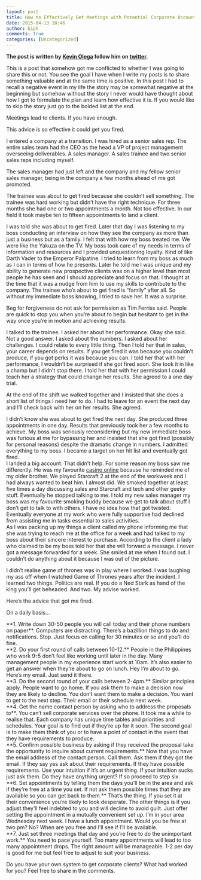 ```yaml
---
layout: post
title: How to Effectively Get Meetings with Potential Corporate Accounts
date: 2015-04-13 10:46
author: biph
comments: true
categories: [Uncategorized]
---
```

<p><strong>The post is written by <a href="http://kevinolega.com">Kevin Olega</a> follow him on <a href="http://twitter.com/kevinolega">twitter</a>.</strong> </p>
<p>This is a post that somehow got me conflicted to whether I was going to share this or not. You see the goal I have when I write my posts is to share something valuable and at the same time is positive. In this post I had to recall a negative event in my life the story may be somewhat negative at the beginning but somehow without the story I never would have thought about how I got to formulate the plan and learn how effective it is. If you would like to skip the story just go to the bolded list at the end. </p>
<p>Meetings lead to clients. If you have enough.</p>
<p>This advice is so effective it could get you fired.</p>
<p>I entered a company at a transition. I was hired as a senior sales rep. The entire sales team had the CEO as the head a VP of project management overseeing deliverables. A sales manager. A sales trainee and two senior sales reps including myself.</p>
<p>The sales manager had just left and the company and my fellow senior sales manager, being in the company a few months ahead of me got promoted.</p>
<p>The trainee was about to get fired because she couldn’t sell something. The trainee was hard working but didn’t have the right technique. For three months she had one or two appointments a month. Not too effective. In our field it took maybe ten to fifteen appointments to land a client.</p>
<p>I was told she was about to get fired. Later that day I was listening to my boss conducting an interview on how they see the company as more than just a business but as a family. I felt that with how my boss treated me. We were like the Yakuza on the TV. My boss took care of my needs in terms of information and resources and I provided unquestioning loyalty. Kind of like Darth Vader to the Emperor Palpatine. I tried to learn from my boss as much as I can in terms of how he presents. Later he told me I was unique and my ability to generate new prospective clients was on a higher level than most people he has seen and I should appreciate and focus on that. I thought at the time that it was a nudge from him to use my skills to contribute to the company. The trainee who’s about to get fired is “family” after all. So without my immediate boss knowing, I tried to save her. It was a surprise. </p>
<p>Beg for forgiveness do not ask for permission as Tim Ferriss said. People are quick to stop you when you’re about to begin but hesitant to get in the way once you’re in motion and achieving results.</p>
<p>I talked to the trainee. I asked her about her performance. Okay she said. Not a good answer. I asked about the numbers. I asked about her challenges. I could relate to every little thing. Then I told her that in sales, your career depends on results. If you get fired it was because you couldn’t produce, if you got perks it was because you can. I told her that with her performance, I wouldn’t be surprised if she got fired soon. She took it in like a champ but I didn’t stop there. I told her that with her permission I could teach her a strategy that could change her results. She agreed to a one day trial.</p>
<p>At the end of the shift we walked together and I insisted that she does a short list of things I need her to do. I had to leave for an event the next day and I’ll check back with her on her results. She agreed.</p>
<p>I didn’t know she was about to get fired the next day. She produced three appointments in one day. Results that previously took her a few months to achieve. My boss was seriously reconsidering but my new immediate boss was furious at me for bypassing her and insisted that she got fired (possibly for personal reasons) despite the dramatic change in numbers. I admitted everything to my boss. I became a target on her hit list and eventually got fired.<br />
I landed a big account. That didn’t help. For some reason my boss saw me differently. He was my favourite <a href="http://www.cillap.com/">casino online</a>  because he reminded me of my older brother. We played Starcraft 2 at the end of the workweek and I had always wanted to beat him. I almost did. We smoked together at least five times a day discussing sales and Starcraft and tech and other geeky stuff. Eventually he stopped talking to me. I told my new sales manager my boss was my favourite smoking buddy because we get to talk about stuff I don’t get to talk to with others. I have no idea how that got twisted. Eventually everyone at my work who were fully supportive had declined from assisting me in tasks essential to sales activities.<br />
As I was packing up my things a client called my phone informing me that she was trying to reach me at the office for a week and had talked to my boss about their sincere interest to purchase. According to the client a lady who claimed to be my boss told her that she will forward a message. I never got a message forwarded for a week. She smiled at me when I found out. I couldn’t do anything about it because I was out of the picture. </p>
<p>I didn’t realise game of thrones was in play where I worked. I was laughing my ass off when I watched Game of Thrones years after the incident. I learned two things. Politics are real. If you do a Ned Stark as hand of the king you’ll get beheaded. And two. My advise worked.</p>
<p>Here’s the advice that got me fired.</p>
<p>On a daily basis…</p>
<p>**1. Write down 30-50 people you will call today and their phone numbers on paper**. Computers are distracting. There’s a bazillion things to do and notifications. Stop. Just focus on calling for 30 minutes or so and you’ll do fine.<br />
**2. Do your first round of calls between 10-12.** People in the Philippines who work 9-5 don’t feel like working until later in the day. Many management people in my experience start work at 10am. It’s also easier to get an answer when they’re about to go on lunch. Hey I’m about to go. Here’s my email. Just send it there.<br />
**3. Do the second round of your calls between 2-4pm.** Similar principles apply. People want to go home. If you ask them to make a decision now they are likely to decline. You don’t want them to make a decision. You want to get to the next step. Their email or their schedule next week.<br />
**4. Get the name contact person by asking who to address the proposals to**. You can’t sell corporate services over the phone. It took me a while to realise that. Each company has unique time tables and priorities and schedules. Your goal is to find out if they’re up for it soon. The second goal is to make them think of you or to have a point of contact in the event that they have requirements to produce.<br />
**5. Confirm possible business by asking if they received the proposal take the opportunity to inquire about current requirements.** Now that you have the email address of the contact person. Call them. Ask them if they got the email. If they say yes ask about their requirements. If they have possible requirements. Use your intuition if it’s an urgent thing. If your intuition sucks just ask them. Do they have anything urgent? If so proceed to step six.<br />
**6. Set appointments by telling them the days you’ll be in the area and ask if they’re free at a time you set. If not ask them possible times that they are available so you can get back to them.** That’s the thing. If you set it at their convenience you’re likely to look desperate. The other things is if you adjust they’ll feel indebted to you and will decline to avoid guilt. Just offer setting the appointment in a mutually convenient set up. I’m in your area Wednesday next week. I have a lunch appointment. Would you be free at two pm? No? When are you free and I’ll see if I’ll be available.<br />
**7. Just set three meetings that day and you’re free to do the unimportant work.** You need to pace yourself. Too many appointments will lead to too many appointment drops. The right amount will be manageable. 1-2 per day is good for me but feel free to adjust to suit your business. </p>
<p>Do you have your own system to get corporate clients? What had worked for you? Feel free to share in the comments. </p>

